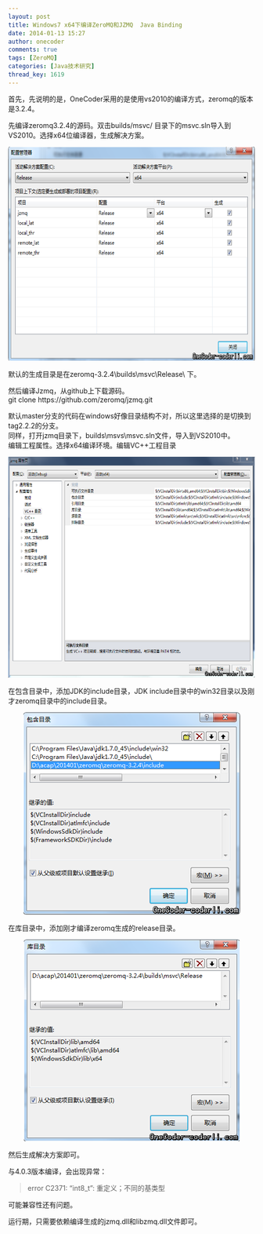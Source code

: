 ```yaml
---
layout: post
title: Windows7 x64下编译ZeroMQ和JZMQ  Java Binding
date: 2014-01-13 15:27
author: onecoder
comments: true
tags: [ZeroMQ]
categories: [Java技术研究]
thread_key: 1619
---
```

<p>
	首先，先说明的是，OneCoder采用的是使用vs2010的编译方式，zeromq的版本是3.2.4。</p>
<p>
	先编译zeromq3.2.4的源码。双击builds/msvc/ 目录下的msvc.sln导入到VS2010。选择x64位编译器，生成解决方案。</p>
<p style="text-align: center;">
	<img alt="" src="/images/oldposts/SbH9v.jpg" style="height: 436px; width: 630px;" /></p>
<p>
	默认的生成目录是在zeromq-3.2.4\builds\msvc\Release\ 下。</p>
<p>
	然后编译Jzmq，从github上下载源码。<br />
	git clone https://github.com/zeromq/jzmq.git</p>
<p>
	默认master分支的代码在windows好像目录结构不对，所以这里选择的是切换到tag2.2.2的分支。<br />
	同样，打开jzmq目录下，builds\msvs\msvc.sln文件，导入到VS2010中。<br />
	编辑工程属性。选择x64编译环境。编辑VC++工程目录</p>
<p style="text-align: center;">
	<img alt="" src="/images/oldposts/oQ99R.jpg" style="height: 450px; width: 630px;" /></p>
<p>
	在包含目录中，添加JDK的include目录，JDK include目录中的win32目录以及刚才zeromq目录中的include目录。</p>
<p style="text-align: center;">
	<img alt="" src="/images/oldposts/ympnz.jpg" /></p>
<p>
	在库目录中，添加刚才编译zeromq生成的release目录。</p>
<p style="text-align: center;">
	<img alt="" src="/images/oldposts/TXEcE.jpg" /></p>
<p>
	然后生成解决方案即可。</p>
<p>
	与4.0.3版本编译，会出现异常：</p>
<blockquote>
	<p>
		error C2371: &ldquo;int8_t&rdquo;: 重定义；不同的基类型</p>
</blockquote>
<p>
	可能兼容性还有问题。</p>
<p>
	运行期，只需要依赖编译生成的jzmq.dll和libzmq.dll文件即可。</p>

